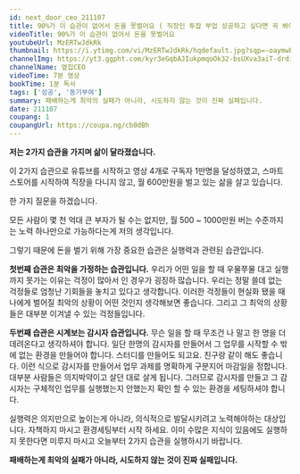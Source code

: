 ```yaml
---
id: next_door_ceo_211107
title: 90%가 이 습관이 없어서 돈을 못벌어요 ( 직장인 투잡 부업 성공하고 싶다면 꼭 봐야 할 영상 )
videoTitle: 90%가 이 습관이 없어서 돈을 못벌어요
youtubeUrl: MzERTwJdkRk
thumbnail: https://i.ytimg.com/vi/MzERTwJdkRk/hqdefault.jpg?sqp=-oaymwEcCPYBEIoBSFXyq4qpAw4IARUAAIhCGAFwAcABBg==&rs=AOn4CLDHovdJUe49Oba7eG7q9qYiTWSFXQ
channelImg: https://yt3.ggpht.com/kyr3eGqbAJIukpmqoOk32-bsUXva3aiT-drditqCfKWs16IMcKzAHq6RrzmZaniFsRKfzmkifw=s88-c-k-c0x00ffffff-no-rj
channelName: 옆집CEO
videoTime: 7분 영상
bookTime: 1분 독서
tags: ['성공', '동기부여']
summary: 패배하는게 최악의 실패가 아니라, 시도하지 않는 것이 진짜 실패입니다.
date: 211107
coupang: 1
coupangUrl: https://coupa.ng/cb0dBh
---
```


**저는 2가지 습관을 가지며 삶이 달라졌습니다.**

이 2가지 습관으로 유튜브를 시작하고 영상 4개로 구독자 1만명을 달성하였고, 스마트스토어를 시작하여 직장을 다니지 않고, 월 600만원을 벌고 있는 삶을 살고 있습니다.

한 가지 질문을 하겠습니다.

모든 사람이 몇 천 억대 큰 부자가 될 수는 없지만, 월 500 ~ 1000만원 버는 수준까지는 노력 하나만으로 가능하다는게 저의 생각입니다. 

그렇기 때문에 돈을 벌기 위해 가장 중요한 습관은 실행력과 관련된 습관입니다.

**첫번째 습관은 최악을 가정하는 습관입니다.** 우리가 어떤 일을 할 때 우물쭈물 대고 실행까지 못가는 이유는 걱정이 많아서 인 경우가 굉징하 많습니다. 우리는 정말 쓸데 없는 걱정들로 엄청난 기회들을 놓치고 있다고 생각합니다. 이러한 걱정들이 현실화 됐을 때 나에게 벌어질 최악의 상황이 어떤 것인지 생각해보면 좋습니다. 그리고 그 최악의 상황들은 대부분 이겨낼 수 있는 걱정들입니다.

**두번째 습관은 시계보는 감시자 습관입니다.** 무슨 일을 할 때 무조건 나 말고 한 명을 더 데려온다고 생각하셔야 합니다. 일단 한명의 감시자를 만들어서 그 업무를 시작할 수 밖에 없는 환경을 만들어야 합니다. 스터디를 만들어도 되고요. 친구랑 같이 해도 좋습니다. 이런 식으로 감시자를 만들어서 업무 과제를 명확하게 구분지어 마감일을 정합니다. 대부분 사람들은 의지박약이고 살던 대로 살게 됩니다. 그러므로 감시자를 만들고 그 감시자는 구체적인 업무를 실행했는지 안했는지 확인 할 수 있는 환경을 세팅하셔야 합니다.

실행력은 의지만으로 높이는게 아니라, 의식적으로 발달시키려고 노력해야하는 대상입니다. 자책하지 마시고 환경세팅부터 시작 하세요. 이미 수많은 지식이 있음에도 실행하지 못한다면 미루지 마시고 오늘부터 2가지 습관을 실행하시기 바랍니다.

**패배하는게 최악의 실패가 아니라, 시도하지 않는 것이 진짜 실패입니다.**
